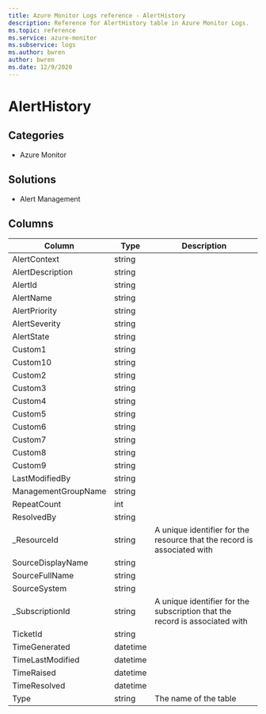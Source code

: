 ```yaml
---
title: Azure Monitor Logs reference - AlertHistory
description: Reference for AlertHistory table in Azure Monitor Logs.
ms.topic: reference
ms.service: azure-monitor
ms.subservice: logs
ms.author: bwren
author: bwren
ms.date: 12/9/2020
---
```


# AlertHistory

 

## Categories

- Azure Monitor
## Solutions

- Alert Management




## Columns

|Column|Type|Description|
|---|---|---|
|AlertContext|string||
|AlertDescription|string||
|AlertId|string||
|AlertName|string||
|AlertPriority|string||
|AlertSeverity|string||
|AlertState|string||
|Custom1|string||
|Custom10|string||
|Custom2|string||
|Custom3|string||
|Custom4|string||
|Custom5|string||
|Custom6|string||
|Custom7|string||
|Custom8|string||
|Custom9|string||
|LastModifiedBy|string||
|ManagementGroupName|string||
|RepeatCount|int||
|ResolvedBy|string||
|_ResourceId|string|A unique identifier for the resource that the record is associated with|
|SourceDisplayName|string||
|SourceFullName|string||
|SourceSystem|string||
|_SubscriptionId|string|A unique identifier for the subscription that the record is associated with|
|TicketId|string||
|TimeGenerated|datetime||
|TimeLastModified|datetime||
|TimeRaised|datetime||
|TimeResolved|datetime||
|Type|string|The name of the table|
